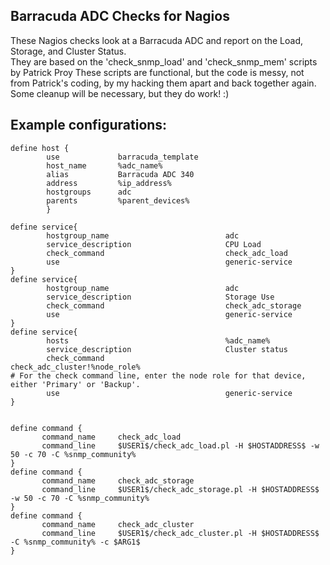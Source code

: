 ## Barracuda ADC Checks for Nagios

These Nagios checks look at a Barracuda ADC and report on the Load, Storage, and Cluster Status.  
They are based on the 'check_snmp_load' and 'check_snmp_mem' scripts by Patrick Proy
These scripts are functional, but the code is messy, not from Patrick's coding, by my hacking them apart and back together again.  Some cleanup will be necessary, but they do work! :)

Example configurations:
-----

```
define host {
        use             barracuda_template
        host_name       %adc_name%
        alias           Barracuda ADC 340
        address         %ip_address%
        hostgroups      adc
        parents         %parent_devices%
        }

define service{
        hostgroup_name                          adc
        service_description                     CPU Load
        check_command                           check_adc_load
        use                                     generic-service
}
define service{
        hostgroup_name                          adc
        service_description                     Storage Use
        check_command                           check_adc_storage
        use                                     generic-service
}
define service{
        hosts                                   %adc_name%
        service_description                     Cluster status
        check_command                           check_adc_cluster!%node_role%
# For the check command line, enter the node role for that device, either 'Primary' or 'Backup'.
        use                                     generic-service
}


define command {
       command_name     check_adc_load
       command_line     $USER1$/check_adc_load.pl -H $HOSTADDRESS$ -w 50 -c 70 -C %snmp_community%
}
define command {
       command_name     check_adc_storage
       command_line     $USER1$/check_adc_storage.pl -H $HOSTADDRESS$ -w 50 -c 70 -C %snmp_community%
}
define command {
       command_name     check_adc_cluster
       command_line     $USER1$/check_adc_cluster.pl -H $HOSTADDRESS$ -C %snmp_community% -c $ARG1$
}
```
